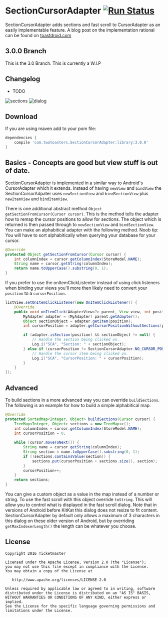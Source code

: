 # SectionCursorAdapter [![Run Status](https://api.shippable.com/projects/572b5e982a8192902e1f1467/badge?branch=master)](https://app.shippable.com/projects/572b5e982a8192902e1f1467)
SectionCursorAdapter adds sections and fast scroll to CursorAdapter as an easily implementable feature.
A blog post on the implementation rational can be found on [toastdroid.com](http://toastdroid.com/2014/05/09/adding-sections-to-cursoradapter)

## 3.0.0 Branch
This is the 3.0 Branch. This is currently a W.I.P

## Changelog

- TODO

![sections](screenshots/sections.png)      ![dialog](screenshots/dialog.png)

## Download

If you are using maven add to your pom file:

```groovy
dependencies {
    compile 'com.twotoasters.SectionCursorAdapter:library:3.0.0'
}
```

## Basics - Concepts are good but view stuff is out of date.
SectionCursorAdapter is implemented in a similar way to Android's CursorAdapter which it extends. Instead of having `newView` and `bindView` the SectionCursorAdpater uses `newSectionView` and `bindSectionView` plus `newItemView` and `bindItemView`. 

There is one additional abstract method `Object getSectionFromCursor(Cursor cursor)`. This is the method tells the adapter how to remap the cursor positions to allow for sections. The object which is returned is then passed through to `newSectionView` and `bindSectionView`. You can make an alphabitical adapter with the following method. Noob tip: You will have to sort alphabitically when querying your database for your cursor.

```java
@Override
protected Object getSectionFromCursor(Cursor cursor) {
    int columnIndex = cursor.getColumnIndex(StoreModel.NAME);
    String name = cursor.getString(columnIndex);
    return name.toUpperCase().substring(0, 1);
}
```

If you prefer to use the onItemClickListenter instead of using click listeners when binding your views you'll more then likely need to convert your `position` to a `cursorPosition`.

```java
listView.setOnItemClickListener(new OnItemClickListener() {
    @Override
    public void onItemClick(AdapterView<?> parent, View view, int position, long id) {
        MyAdapter adapter = (MyAdapter) parent.getAdapter();
        Object sectionObject = adapter.getItem(position);
        int cursorPosition = adapter.getCursorPositionWithoutSections(position);

        if (adapter.isSection(position) && sectionObject != null) {
            // Handle the section being clicked on.
            Log.i("SCA", "Section: " + sectionObject);
        } else if (cursorPosition != SectionCursorAdapter.NO_CURSOR_POSITION) {
            // Handle the cursor item being clicked on.
            Log.i("SCA", "CursorPosition: " + cursorPosition);
        }
    }
});
```
## Advanced
To build sections in a more advanced way you can override `buildSections`. The following is an example for how to build a simple alphabitical map.
```java
@Override
protected SortedMap<Integer, Object> buildSections(Cursor cursor) {
    TreeMap<Integer, Object> sections = new TreeMap<>();
    int columnIndex = cursor.getColumnIndex(StoreModel.NAME);
    int cursorPosition = 0;
        
    while (cursor.moveToNext()) {
        String name = cursor.getString(columnIndex);
        String section = name.toUpperCase().substring(0, 1);
        if (!sections.containsValue(section)) {
            sections.put(cursorPosition + sections.size(), section);
        }
        cursorPosition++;
    }
    return sections;
}
```
You can give a custom object as a value in the map instead of a number or string. To use the fast scroll with this object override `toString`. This will allow you to control what is displayed in the fast scroll dialog. Note that in versions of Android before KitKat this dialog does not resize to fit content. SectionCursorAdapter by default only allows a maximum of 3 characters in this dialog on these older version of Android, but by overriding `getMaxIndexerLength()` the length can be whatever you choose.

## License

    Copyright 2016 Ticketmaster
    
    Licensed under the Apache License, Version 2.0 (the "License");
    you may not use this file except in compliance with the License.
    You may obtain a copy of the License at
    
       http://www.apache.org/licenses/LICENSE-2.0
       
    Unless required by applicable law or agreed to in writing, software
    distributed under the License is distributed on an "AS IS" BASIS,
    WITHOUT WARRANTIES OR CONDITIONS OF ANY KIND, either express or implied.
    See the License for the specific language governing permissions and
    limitations under the License.
